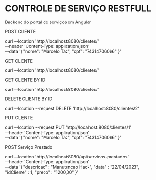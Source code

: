 # CONTROLE DE SERVIÇO RESTFULL

Backend do portal de serviços em Angular




POST CLIENTE

curl --location 'http://localhost:8080/clientes/' \
--header 'Content-Type: application/json' \
--data '{
"nome": "Marcelo Taz",
"cpf": "74314706066"
}'

GET CLIENTE

curl --location 'http://localhost:8080/clientes/'

GET CLIENTE BY ID

curl --location 'http://localhost:8080/clientes/'

DELETE CLIENTE BY ID

curl --location --request DELETE 'http://localhost:8080/clientes/2'

PUT CLIENTE

curl --location --request PUT 'http://localhost:8080/clientes/1' \
--header 'Content-Type: application/json' \
--data '{
"nome": "Marcelo Taz",
"cpf": "74314706066"
}'

POST Serviço Prestado

curl --location 'http://localhost:8080/api/servicos-prestados' \
--header 'Content-Type: application/json' \
--data '{
"descricao" : "Manutencao Hack",
"data" : "22/04/2023",
"idCliente" : 1,
"preco" : "1200,00"
}'



